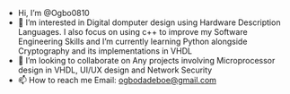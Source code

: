 - Hi, I’m @Ogbo0810
- 👀 I’m interested in Digital domputer design using Hardware Description Languages. I also focus on using c++ to improve my Software Engineering Skills and
    I’m currently learning Python alongside Cryptography and its implementations in VHDL
- 💞️ I’m looking to collaborate on Any projects involving Microprocessor design in VHDL, UI/UX design and Network Security
- 📫 How to reach me Email: ogbodadeboe@gmail.com

<!---
Ogbo0810/Ogbo0810 is a ✨ special ✨ repository because its `README.md` (this file) appears on your GitHub profile.
You can click the Preview link to take a look at your changes.
--->
